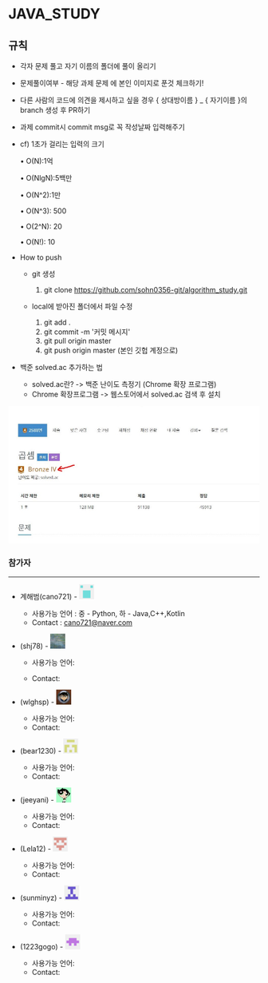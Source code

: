 # JAVA_STUDY





## 규칙

* 각자 문제 풀고 자기 이름의 폴더에 풀이 올리기

* 문제풀이여부 - 해당 과제 문제 에 본인 이미지로 푼것 체크하기!

* 다른 사람의 코드에 의견을 제시하고 싶을 경우 { 상대방이름 } _ { 자기이름 }의 branch 생성 후 PR하기

* 과제 commit시 commit msg로 꼭 작성날짜 입력해주기

* cf) 1초가 걸리는 입력의 크기

  • O(N):1억

  • O(NlgN):5백만

  • O(N^2):1만

  • O(N^3): 500

  • O(2^N): 20

  • O(N!): 10 

* How to push

  * git 생성

    1. git clone https://github.com/sohn0356-git/algorithm_study.git

  * local에 받아진 폴더에서 파일 수정
    1. git add . 
    2. git commit -m '커밋 메시지'
    3. git pull origin master   
    4. git push origin master   (본인 깃헙 계정으로)

* 백준 solved.ac 추가하는 법

  * solved.ac란? -> 백준 난이도 측정기 (Chrome 확장 프로그램)
  * Chrome 확장프로그램 -> 웹스토어에서 solved.ac 검색 후 설치

![캡처](md-images/108507193-4b446d00-72fd-11eb-9dab-063c7df413b2.JPG)



### 참가자

---

* 계해범(cano721) -  <img src="md-images/haebum.png" height = "30" width="30">

  * 사용가능 언어 : 중 - Python, 하 - Java,C++,Kotlin
  * Contact : cano721@naver.com

* (shj78) -  <img src="./md-images/shj78.png" height = "30" width="30">

  * 사용가능 언어: 

  * Contact: 

* (wlghsp) - <img src="./md-images/wlghsp.png" height = "30" width="30">

  * 사용가능 언어: 
  * Contact: 

* (bear1230) - <img src="md-images/bear1230.png" height = "30" width="30">

  * 사용가능 언어: 
  * Contact: 

* (jeeyani) - <img src="./md-images/jeeyani.png" height = "30" width="30">

  * 사용가능 언어: 
  * Contact: 

* (Lela12) -  <img src="./md-images/Lela12.png" height = "30" width="30"> 

  * 사용가능 언어: 
  * Contact: 

* (sunminyz) - <img src="./md-images/sunminyz.png" height = "30" width="30">

  * 사용가능 언어: 
  * Contact: 

* (1223gogo) - <img src="./md-images/1223gogo.png" height = "30" width="30">

  * 사용가능 언어: 
  * Contact: 

